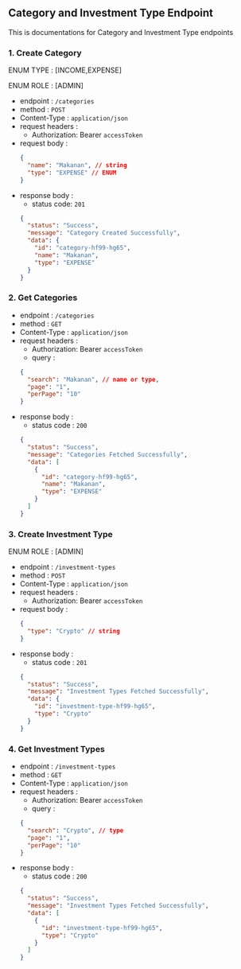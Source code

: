 ## Category and Investment Type Endpoint

This is documentations for Category and Investment Type endpoints

### 1. Create Category

ENUM TYPE : [INCOME,EXPENSE]

ENUM ROLE : [ADMIN]

- endpoint : `/categories`
- method : `POST`
- Content-Type : `application/json`
- request headers :
  - Authorization: Bearer `accessToken`
- request body :
  ```json
  {
    "name": "Makanan", // string
    "type": "EXPENSE" // ENUM
  }
  ```
- response body :
  - status code: `201`
  ```json
  {
    "status": "Success",
    "message": "Category Created Successfully",
    "data": {
      "id": "category-hf99-hg65",
      "name": "Makanan",
      "type": "EXPENSE"
    }
  }
  ```

### 2. Get Categories

- endpoint : `/categories`
- method : `GET`
- Content-Type : `application/json`
- request headers :
  - Authorization: Bearer `accessToken`
  - query :
  ```json
  {
    "search": "Makanan", // name or type,
    "page": "1",
    "perPage": "10"
  }
  ```
- response body :
  - status code : `200`
  ```json
  {
    "status": "Success",
    "message": "Categories Fetched Successfully",
    "data": [
      {
        "id": "category-hf99-hg65",
        "name": "Makanan",
        "type": "EXPENSE"
      }
    ]
  }
  ```

### 3. Create Investment Type

ENUM ROLE : [ADMIN]

- endpoint : `/investment-types`
- method : `POST`
- Content-Type : `application/json`
- request headers :
  - Authorization: Bearer `accessToken`
- request body :
  ```json
  {
    "type": "Crypto" // string
  }
  ```
- response body :
  - status code : `201`
  ```json
  {
    "status": "Success",
    "message": "Investment Types Fetched Successfully",
    "data": {
      "id": "investment-type-hf99-hg65",
      "type": "Crypto"
    }
  }
  ```

### 4. Get Investment Types

- endpoint : `/investment-types`
- method : `GET`
- Content-Type : `application/json`
- request headers :
  - Authorization: Bearer `accessToken`
  - query :
  ```json
  {
    "search": "Crypto", // type
    "page": "1",
    "perPage": "10"
  }
  ```
- response body :
  - status code : `200`
  ```json
  {
    "status": "Success",
    "message": "Investment Types Fetched Successfully",
    "data": [
      {
        "id": "investment-type-hf99-hg65",
        "type": "Crypto"
      }
    ]
  }
  ```
